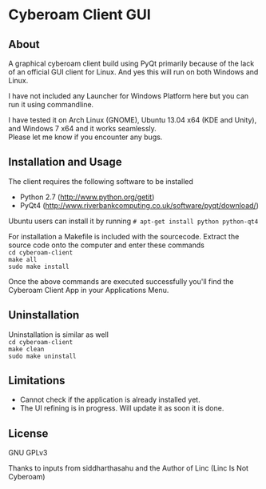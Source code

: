 Cyberoam Client GUI
===================

About
------
A graphical cyberoam client build using PyQt primarily because of the lack of an official GUI client for Linux.
And yes this will run on both Windows and Linux.

I have not included any Launcher for Windows Platform here but you can run it using commandline.

I have tested it on Arch Linux (GNOME), Ubuntu 13.04 x64 (KDE and Unity), and Windows 7 x64 and it works seamlessly.  
Please let me know if you encounter any bugs.

Installation and Usage
----------------------
The client requires the following software to be installed

* Python 2.7 (http://www.python.org/getit)
* PyQt4 (http://www.riverbankcomputing.co.uk/software/pyqt/download/)

Ubuntu users can install it by running `# apt-get install python python-qt4`

For installation a Makefile is included with the sourcecode.
Extract the source code onto the computer and enter these commands  
`cd cyberoam-client`  
`make all`  
`sudo make install`   


Once the above commands are executed successfully you'll find the Cyberoam Client App in your Applications Menu.

Uninstallation
---------------
Uninstallation is similar as well  
`cd cyberoam-client`  
`make clean`  
`sudo make uninstall` 

Limitations
-----------
* Cannot check if the application is already installed yet.
* The UI refining is in progress. Will update it as soon it is done.


License
-------
GNU GPLv3

Thanks to inputs from siddharthasahu and the Author of Linc (Linc Is Not Cyberoam)

